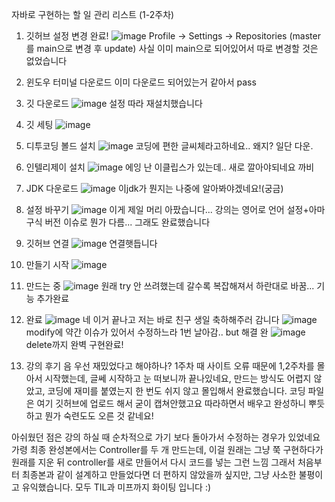 자바로 구현하는 할 일 관리 리스트 (1-2주차)

1. 깃허브 설정 변경 완료!
![image](https://github.com/user-attachments/assets/acdd9a5d-6aae-4632-81d0-e0856b15cc31)
Profile -> Settings -> Repositories
(master를 main으로 변경 후 update)
사실 이미 main으로 되어있어서 따로 변경할 것은 없었습니다

2. 윈도우 터미널 다운로드
이미 다운로드 되어있는거 같아서 pass

3. 깃 다운로드
![image](https://github.com/user-attachments/assets/4a3464c7-b90e-450a-8604-489d740a00d0)
설정 따라 재설치했습니다

4. 깃 세팅
![image](https://github.com/user-attachments/assets/4cc964e0-c113-4889-9535-9725ec86e10c)

5. 디투코딩 볼드 설치
![image](https://github.com/user-attachments/assets/b6d277ac-c323-46f8-b871-5b9b0666051d)
코딩에 편한 글씨체라고하네요.. 왜지? 일단 다운.

6. 인텔리제이 설치
![image](https://github.com/user-attachments/assets/ed75e86b-32cc-4b63-9081-e54314f0ae92)
에잉 난 이클립스가 있는데.. 새로 깔아야되네요 까비

7. JDK 다운로드
![image](https://github.com/user-attachments/assets/039a1014-2399-46e5-b85d-b14a6b7eac21)
이jdk가 뭔지는 나중에 알아봐야겠네요!(궁금)

8. 설정 바꾸기
![image](https://github.com/user-attachments/assets/a82b8870-4ee0-4f1b-9348-4fcc50b0c202)
이게 제일 머리 아팠습니다... 강의는 영어로 언어 설정+아마 구식 버전 이슈로 뭔가 다름... 그래도 완료했습니다

9. 깃허브 연결
![image](https://github.com/user-attachments/assets/24b43903-e4b8-491a-a3a3-f4df91e61312)
연결햇듭니다

10. 만들기 시작
![image](https://github.com/user-attachments/assets/1c799294-0abb-41fa-a29a-ec2c7b29a818)

11. 만드는 중
![image](https://github.com/user-attachments/assets/068a7a2d-6bec-4753-90bb-1db56ddaa989)
원래 try 안 쓰려했는데 갈수록 복잡해져서 하란대로 바꿈... 기능 추가완료

12. 완료
![image](https://github.com/user-attachments/assets/5ec87388-c2df-49aa-8cca-f71dfe2dc3de)
네 이거 끝나고 저는 바로 친구 생일 축하해주러 감니다
![image](https://github.com/user-attachments/assets/60b14ffb-233f-4b40-a8ea-ce0331dd3024)
modify에 약간 이슈가 있어서 수정하느라 1번 날아감.. but 해결 완
![image](https://github.com/user-attachments/assets/e5920133-23ea-4834-98bd-b7faac3c88e0)
delete까지 완벽 구현완료!

13. 강의 후기
음 우선 재밌었다고 해야하나? 1주차 때 사이트 오류 때문에 1,2주차를 몰아서 시작했는데,
글쎄 시작하고 눈 떠보니까 끝나있네요, 만드는 방식도 어렵지 않았고, 코딩에 재미를 붙였는지 한 번도 쉬지 않고 몰입해서 완료했습니다.
코딩 파일은 여기 깃허브에 업로드 해서 굳이 캡쳐안했고요
따라하면서 배우고 완성하니 뿌듯하고 뭔가 숙련도도 오른 것 같네요!

아쉬웠던 점은 강의 하실 때 순차적으로 가기 보다 돌아가서 수정하는 경우가 있었네요
가령 최종 완성본에서는 Controller를 두 개 만드는데,
이걸 원래는 그냥 쭉 구현하다가 원래를 지운 뒤 controller를 새로 만들어서 다시 코드를 넣는 그런 느낌
그래서 처음부터 최종본과 같이 설계하고 만들었다면 더 편하지 않았을까 싶지만, 그냥 사소한 불평이고
유익했습니다. 모두 TIL과 미프까지 화이팅 입니다 :)



